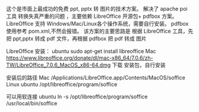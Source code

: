 这个是市面上最成功的免费 ppt, pptx 转 图片的技术方案。 解决了 apache poi 工具 转换失真严重的问题 ，主要依赖 LibreOffice 开源包+ pdfbox 方案。
LibreOffice 支持 Windows/Mac/Linux各个操作系统，需要自行安装。
pdfbox 使用参考 pom.xml,不然会报错。
该方案的主要思路是 根据 LibreOffice 工具，先把 ppt,pptx 转成 pdf 文件，再根据 pdfbox 把 pdf 转成 图片

LibreOffice 安装： 
ubuntu
sudo apt-get install libreoffice
Mac
https://www.libreoffice.org/donate/dl/mac-x86_64/7.0.6/zh-TW/LibreOffice_7.0.6_MacOS_x86-64.dmg  下载 安装包，自行安装

安装后的路径
Mac
/Applications/LibreOffice.app/Contents/MacOS/soffice
Linux ubuntu
/opt/libreoffice/program/soffice

可以用软连接
ubuntu
ln -s /opt/libreoffice/program/soffice /usr/local/bin/soffice
